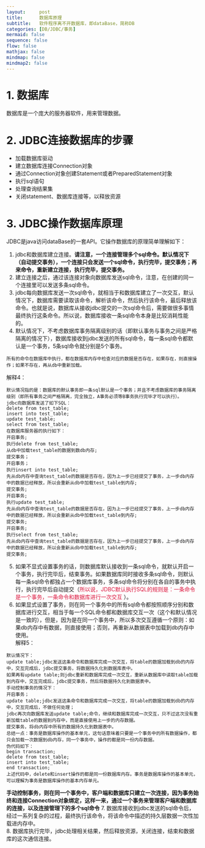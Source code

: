 ```yaml
---
layout:     post
title:      数据库原理
subtitle:   软件程序离不开数据库，即dataBase，简称DB
categories: [DB/JDBC/事务]
mermaid: false
sequence: false
flow: false
mathjax: false
mindmap: false
mindmap2: false
---
```


# 1. 数据库
数据库是一个庞大的服务器软件，用来管理数据。  

# 2. JDBC连接数据库的步骤
- 加载数据库驱动
- 建立数据库连接Connection对象
- 通过Connection对象创建Statement或者PreparedStatement对象
- 执行sql语句
- 处理查询结果集
- 关闭statement、数据库连接等，以释放资源

# 3. JDBC操作数据库原理
JDBC是java访问dataBase的一套API。它操作数据库的原理简单理解如下：  
1.  jdbc和数据库建立连接。**请注意，一个连接管理多个sql命令。默认情况下（自动提交事务），一个连接只会发送一个sql命令，执行完毕，提交事务；再来命令，重新建立连接，执行完毕，提交事务。**  
2.  建立连接之后，通过该连接对象向数据库发送sql命令，注意，在创建的同一个连接里可以发送多条sql命令。  
3.  jdbc每向数据库发送一次sql命令，就相当于和数据库建立了一次交互，默认情况下，数据库需要读取该命令，解析该命令，然后执行该命令，最后释放该命令。也就是说，数据库从接收jdbc提交的一次sql命令后，需要做很多事情最终执行这条命令。所以说，数据库接收一条sql命令本身是比较消耗性能的。  
4.  默认情况下，不考虑数据库事务隔离级别的话（即默认事务与事务之间是严格隔离的情况下），数据库接收到jdbc发送的所有sql命令，每一条sql命令都默认是一个事务，5条sql命令就分别是5个事务。  
```
所有的命令在数据库中执行，都在数据库内存中检查对应的数据是否存在，如果存在，则直接操作；如果不存在，再从db中重新加载。
```
解释4：  
```
默认情况指的是：数据库的默认事务即一条sql默认是一个事务；并且不考虑数据库的事务隔离级别（即所有事务之间严格隔离，完全独立，A事务必须等B事务执行完毕才可以执行）。
jdbc向数据库发送了如下SQL：
delete from test_table;
insert into test_table;
update test_table;
select from test_table;
在数据库服务器的执行如下：
开启事务;
执行delete from test_table;
从db中加载test_table的数据到数db内存;
提交事务；
开启事务；
执行insert into test_table;
先从db内存中查询test_table的数据是否存在，因为上一步已经提交了事务，上一步db内存中的数据已经释放，所以会重新从db中加载test_table到内存;
提交事务;
开启事务;
执行update test_table;
先从db内存中查询test_table的数据是否存在，因为上一步已经提交了事务，上一步db内存中的数据已经释放，所以会重新从db中加载test_table到内存;
提交事务;
开启事务;
执行select from test_table;
先从db内存中查询test_table的数据是否存在，因为上一步已经提交了事务，上一步db内存中的数据已经释放，所以会重新从db中加载test_table到内存;
提交事务;
```
5.  如果不显式设置事务的话，则数据库默认接收到一条sql命令，就默认开启一个事务，执行完毕后，结束事务。如果数据库同时接收多条sql命令，则默认每一条sql命令都独占一个数据库事务，多条sql命令将分别在各自的事务中执行，执行完毕后自动提交（<font color="#dc143c">所以说，JDBC默认执行SQL的规则是：一条命令是一个事务，一条命令和数据库进行一次交互</font> ）。  
6.  如果显式设置了事务，则在同一个事务中的所有sql命令都按照顺序分别和数据库进行交互，相当于每一个SQL命令都和数据库交互一次（这个和默认情况是一致的），但是，因为是在同一个事务中，所以多次交互遵循一个原则：如果db内存中有数据，则直接使用；否则，再重新从数据表中加载到db内存中使用。  
解释5：  
```
默认情况下：
update table;jdbc发送这条命令和数据库完成一次交互，将table的数据加载到db的内存中，交互完成后，jdbc提交事务，将数据持久化到数据库表中。
如果再有update table;则jdbc重新和数据库完成一次交互，重新从数据库中读取table加载到内存中，交互完成后，jdbc提交事务，然后将数据持久化到数据表中。
手动控制事务的情况下：
开启事务；
update table;jdbc发送这条命令和数据库完成一次交互，将table的数据加载到db的内存中，交互完成后，不做任何处理；
jdbc再次向数据库发送update table;命令，继续和数据库完成一次交互，只不过这次没有重新加载table的数据到内存中，而是直接使用上一步的内存数据。
提交事务，将db内存中所有的数据持久化到数据表中。
总结一点：事务是数据库操作的基本单元，这句话意味着只要是一个事务中的所有数据操作，都只会加载一次数据到db内存，同一个事务中，操作的都是同一份内存数据。
伪代码如下：
begin transaction;
delete from test_table;
insert into test_table;
end transaction;
上述代码中，delete和insert操作的都是同一份数据库内存。事务是数据库操作的基本单元，可以理解为事务是数据库操作的基本内存单元。
```
**手动控制事务，则在同一个事务中，客户端和数据库只建立一次连接，因为事务始终和连接Connection对象绑定，这样一来，通过一个事务来管理客户端和数据库的连接，以及连接管理下的多个sql命令**
7.  数据库接收到jdbc发送的sql命令后，经过一系列复杂的过程，最终执行该命令，将该命令中描述的持久层数据一次性加载进内存中。  
8.  数据库执行完毕，jdbc处理相关结果，然后释放资源，关闭连接，结束和数据库的这次通信连接。  
